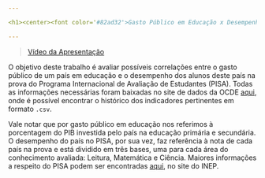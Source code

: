 ```yaml
---

<h1><center><font color='#82ad32'>Gasto Público em Educação x Desempenho no PISA</font></center></h1>

---
```


> [Vídeo da Apresentação](https://drive.google.com/file/d/1Yio6a-DK5tmZ_Wa7uIHvt-6I2OKgyPlr/view?usp=sharing)

O objetivo deste trabalho é avaliar possíveis correlações entre o gasto público de um país em educação e o desempenho dos alunos deste país na prova do Programa Internacional de Avaliação de Estudantes (PISA). Todas as informações necessárias foram baixadas no site de dados da OCDE [aqui](https://data.oecd.org/), onde é possível encontrar o histórico dos indicadores pertinentes em formato ```.csv```. 

Vale notar que por gasto público em educação nos referimos à porcentagem do PIB investida pelo país na educação primária e secundária. O desempenho do país no PISA, por sua vez, faz referência à nota de cada país na prova e está dividido em três bases, uma para cada área do conhecimento avaliada: Leitura, Matemática e Ciência. Maiores informações a respeito do PISA podem ser encontradas [aqui](http://portal.inep.gov.br/pisa), no site do INEP.
